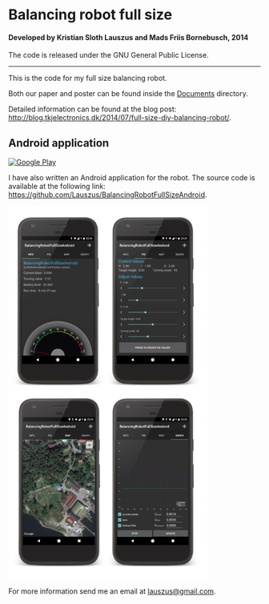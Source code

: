 # Balancing robot full size
#### Developed by Kristian Sloth Lauszus and Mads Friis Bornebusch, 2014

The code is released under the GNU General Public License.
_________

This is the code for my full size balancing robot.

Both our paper and poster can be found inside the [Documents](Documents) directory.

Detailed information can be found at the blog post: <http://blog.tkjelectronics.dk/2014/07/full-size-diy-balancing-robot/>.

## Android application

<a href="https://play.google.com/store/apps/details?id=com.lauszus.balancingrobotfullsizeandroid.app"><img src="https://play.google.com/intl/en_us/badges/images/generic/en_badge_web_generic.png" alt="Google Play" width="200px"/></a>

I have also written an Android application for the robot. The source code is available at the following link: <https://github.com/Lauszus/BalancingRobotFullSizeAndroid>.

<a href="https://github.com/Lauszus/BalancingRobotFullSizeAndroid"><img src="https://raw.githubusercontent.com/Lauszus/BalancingRobotFullSizeAndroid/master/app_screenshots.png" width=400/></a>

For more information send me an email at <lauszus@gmail.com>.
